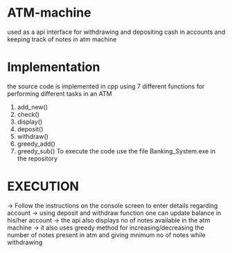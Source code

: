 # ATM-machine
used as a api interface for withdrawing and depositing cash in accounts and keeping track of notes in atm machine

# Implementation
 the source code is implemented in cpp using 7 different functions for performing different tasks in an ATM
 1. add_new()
 2. check()
 3. display()
 4. deposit()
 5. withdraw()
 6. greedy_add()
 7. greedy_sub()
     To execute the code use the file Banking_System.exe in the repository 
  
  # EXECUTION
   -> Follow the instructions on the console screen to enter details regarding account
   -> using deposit and withdraw function one can update balance in his/her account
   -> the api also displays no of notes available in the atm machine
   -> it also uses greedy method for increasing/decreasing the number of notes present in atm and giving mnimum no of notes while withdrawing
   
   
   
   
